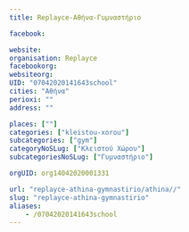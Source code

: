 ```yaml
---
title: Replayce-Αθήνα-Γυμναστήριο

facebook:

website:
organisation: Replayce
facebookorg:
websiteorg:
UID: "07042020141643school"
cities: "Αθήνα"
perioxi: ""
address: ""

places: [""]
categories: ["kleistou-xorou"]
subcategories: ["gym"]
categoryNoSLug: ["Κλειστού Χώρου"]
subcategoriesNoSLug: ["Γυμναστήριο"]

orgUID: org14042020001331

url: "replayce-athina-gymnastirio/athina//"
slug: "replayce-athina-gymnastirio"
aliases:
    - /07042020141643school
---
```





